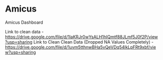 # Amicus
Amicus Dashboard

Link to clean data - https://drive.google.com/file/d/1laKRJr0wYsALH1hIQmtf88JLmf5J0f2P/view?usp=sharing
Link to Clean Clean Data (Dropped NA Values Completely) - https://drive.google.com/file/d/1uvm5tthnwBHa5vQeVDq54lkLpFRt9xbf/view?usp=sharing
